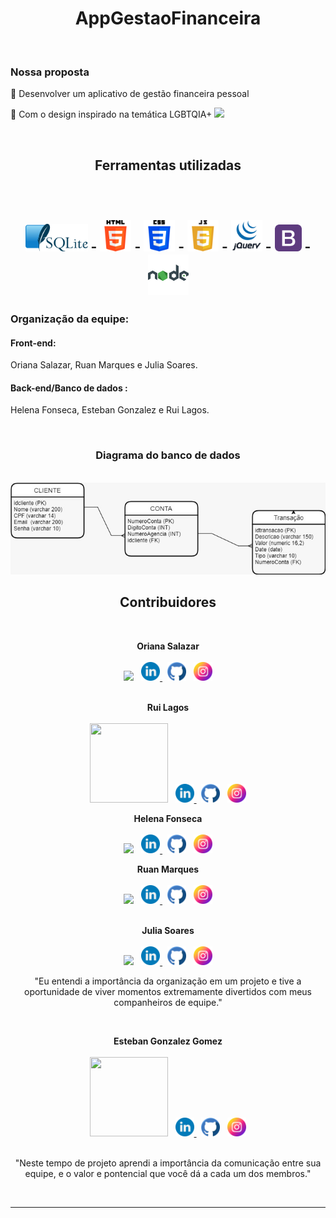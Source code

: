 <h1 align="center">AppGestaoFinanceira</h1> 
<br>

### Nossa proposta 

<div>
<p> 🔹 Desenvolver um aplicativo de gestão financeira pessoal </p>
<p> 🔹 Com o design inspirado na temática LGBTQIA+
  <img width="25px" src="https://emojipedia-us.s3.amazonaws.com/source/skype/289/rainbow-flag_1f3f3-fe0f-200d-1f308.png">
  </p>
</div>
<br>

<h2 align="center">Ferramentas utilizadas<h2>
  
<br>

<div align="center">

  <img width='100px' src="public-assets/imagens/icones/sqlite.png"> - <img width='50px' src="public-assets/imagens/icones/html.png"> -
  <img width='50px' src="public-assets/imagens/icones/css.png"> - <img width='50px' src="public-assets/imagens/icones/javascript.png"> - 
  <img width='50px' src="public-assets/imagens/icones/jquery.png"> - <img width='43px' src="public-assets/imagens/icones/bootstrap.png"> -
  <img width='65px' src="public-assets/imagens/icones/nodejs.png">
  
</div>  
  
  <h3>Organização da equipe: </h3>
  
  <h4>Front-end: </h4> <p> Oriana Salazar, Ruan Marques e Julia Soares. </p>
  <h4>Back-end/Banco de dados : </h4> <p> Helena Fonseca, Esteban Gonzalez e Rui Lagos. </p>

<br>
 

  <h3 align="center">Diagrama do banco de dados</h3><br>
  <div align="center" >
  <img src="public-assets/imagens/diagrama_db.jpeg"> 
  </div>
  
  
  <div align="center">
  
  <h2 > Contribuidores </h2> <br>
  
  <b>Oriana Salazar</b><br><br>
   <img width="125px" src="https://media-exp1.licdn.com/dms/image/C5603AQGaQmoBhz7Byw/profile-displayphoto-shrink_800_800/0/1637892071222?e=1644451200&v=beta&t=xN1Je0I-Ri-spIt54ZaZoNbwbytkdKOZ--PhqN44_SU" >    &nbsp;
  <a href="https://www.linkedin.com/in/oriana-salazar-786a2a215/ "> <img width="30px"
         src="public-assets/imagens/icones/linkedin.png" /> </a> &nbsp;
  <a href=" "> <img width="30px"
         src="public-assets/imagens/icones/github.2.png" /></a> &nbsp;
  <a href=" "> <img width="30px"
         src="public-assets/imagens/icones/instagram.png"></a>
   <br>
   <br>

  <b> Rui Lagos</b><br><br>
   <img width="125px" height="127px" src="https://media-exp1.licdn.com/dms/image/C5603AQHkV9nzxXFpHQ/profile-displayphoto-shrink_800_800/0/1614123044369?e=1644451200&v=beta&t=QQwVgih3V_P0FsKE5AW5R26E4JhR-ewGfcr4Tv6grQw" >    &nbsp;
  <a href="https://www.linkedin.com/in/oriana-salazar-786a2a215/ "> <img width="30px"
         src="public-assets/imagens/icones/linkedin.png" /> </a> &nbsp;
  <a href=" "> <img width="30px"
         src="public-assets/imagens/icones/github.2.png" /></a> &nbsp;
  <a href=" "> <img width="30px"
         src="public-assets/imagens/icones/instagram.png"></a>
   <br>

  <b>Helena Fonseca</b><br><br>
   <img width="125px" src="https://media-exp1.licdn.com/dms/image/C4E03AQEfzePECd6Ovg/profile-displayphoto-shrink_800_800/0/1605757194810?e=1644451200&v=beta&t=TtYOTGTN-XyH78aAT91zxmN1cn5tabanMrUDXrA7CdY" >    &nbsp;
  <a href="https://www.linkedin.com/in/oriana-salazar-786a2a215/ "> <img width="30px"
         src="public-assets/imagens/icones/linkedin.png" /> </a> &nbsp;
  <a href=" "> <img width="30px"
         src="public-assets/imagens/icones/github.2.png" /></a> &nbsp;
  <a href=" "> <img width="30px"
         src="public-assets/imagens/icones/instagram.png"></a>
   <br>

  <b>Ruan Marques</b><br><br>
   <img width="125px" src="https://media-exp1.licdn.com/dms/image/C5603AQEt78GjOpA1qg/profile-displayphoto-shrink_800_800/0/1630553254553?e=1644451200&v=beta&t=9fWuNsp6E9j3Ish7pA3P_TKpeYU2s4e9CcFWrnnIbP8" >    &nbsp;
  <a href="https://www.linkedin.com/in/oriana-salazar-786a2a215/ "> <img width="30px"
         src="public-assets/imagens/icones/linkedin.png" /> </a> &nbsp;
  <a href=" "> <img width="30px"
         src="public-assets/imagens/icones/github.2.png" /></a> &nbsp;
  <a href=" "> <img width="30px"
         src="public-assets/imagens/icones/instagram.png"></a>
  <br>
  <br>


  <b>Julia Soares</b><br><br>
   <img width="125px" src="https://media-exp1.licdn.com/dms/image/C4E03AQEQHOyUr8XzfA/profile-displayphoto-shrink_800_800/0/1634222890861?e=1644451200&v=beta&t=rFJwomyfOl2pCpZ9m99tKeEUK7KsUO85NNd1vo_3FPo" >    &nbsp;
  <a href="https://www.linkedin.com/in/oriana-salazar-786a2a215/ "> <img width="30px"
         src="public-assets/imagens/icones/linkedin.png" /> </a> &nbsp;
  <a href=" "> <img width="30px"
         src="public-assets/imagens/icones/github.2.png" /></a> &nbsp;
  <a href=" "> <img width="30px"
         src="public-assets/imagens/icones/instagram.png"></a>
   <br>
    <p>"Eu entendi a importância da organização em um projeto e tive a oportunidade de viver momentos extremamente divertidos com meus companheiros de equipe."</p>
   <br>

  <b>Esteban Gonzalez Gomez</b><br><br>
   <img width="125px" height="127px" src="https://media-exp1.licdn.com/dms/image/C4E03AQGJTBx57S5z7Q/profile-displayphoto-shrink_800_800/0/1638657854859?e=1644451200&v=beta&t=LsgwB4w3jpxNsNt2zk9SCOudsxQEto_8uWHre7V4qbA" >    &nbsp;
  <a href="https://www.linkedin.com/in/oriana-salazar-786a2a215/ "> <img width="30px"
         src="public-assets/imagens/icones/linkedin.png" /> </a> &nbsp;
  <a href=" "> <img width="30px"
         src="public-assets/imagens/icones/github.2.png" /></a> &nbsp;
  <a href=" "> <img width="30px"
         src="public-assets/imagens/icones/instagram.png"></a>
   <br>
   <br>
    <p>"Neste tempo de projeto aprendi a importância da comunicação entre sua equipe, e o valor e pontencial que você dá a cada um dos membros."</p>
   <br>
  
 </div>
 <hr>
 
 
 
